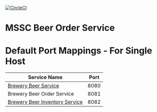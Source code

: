 [![CircleCI](https://circleci.com/gh/Fredohm/mssc-beer-order-service.svg?style=svg)](https://circleci.com/gh/Fredohm/mssc-beer-order-service)

# MSSC Beer Order Service

# Default Port Mappings - For Single Host



<table>
<thead>
<tr>
<th>Service Name</th>
<th>Port</th>
</tr>
</thead>
<tbody>
<tr>
<td><a href="https://github.com/Fredohm/mssc-beer-service">Brewery Beer Service</a></td>
<td>8080</td>
</tr>
<tr>
<td>Brewery Beer Order Service</td>
<td>8081</td>
</tr>
<tr>
<td><a href="https://github.com/Fredohm/mssc-beer-inventory-service">Brewery Beer Inventory Service</a></td>
<td>8082</td>
</tr>
</tbody>
</table>